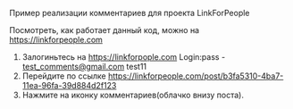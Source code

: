Пример реализации комментариев для проекта LinkForPeople

Посмотреть, как работает данный код, можно на https://linkforpeople.com
1. Залогиньтесь на https://linkforpople.com Login:pass - test_comments@gmail.com test11
2. Перейдите по ссылке https://linkforpeople.com/post/b3fa5310-4ba7-11ea-96fa-39d884d2f123
3. Нажмите на иконку комментариев(облачко внизу поста).
